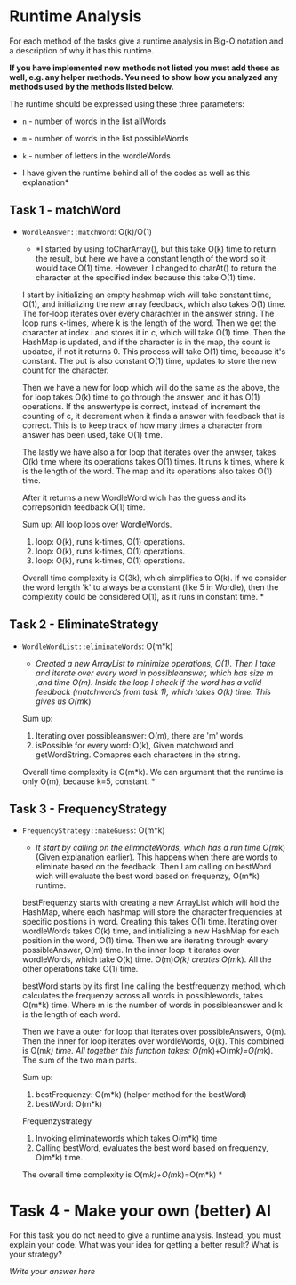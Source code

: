 # Runtime Analysis
For each method of the tasks give a runtime analysis in Big-O notation and a description of why it has this runtime.

**If you have implemented new methods not listed you must add these as well, e.g. any helper methods. You need to show how you analyzed any methods used by the methods listed below.**

The runtime should be expressed using these three parameters:
   * `n` - number of words in the list allWords
   * `m` - number of words in the list possibleWords
   * `k` - number of letters in the wordleWords

* I have given the runtime behind all of the codes as well as this explanation*

## Task 1 - matchWord
* `WordleAnswer::matchWord`: O(k)/O(1)
    * *I started by using toCharArray(), but this take O(k) time to return the result, but here we have a constant length
    of the word so it would take O(1) time. However, I changed to charAt() to return the character at the specified index 
    because this take O(1) time. 
    
    I start by initializing an empty hashmap wich will take constant time, O(1), and initializing the new array feedback, which also takes O(1) time. The for-loop iterates over every charachter in the answer string. The loop runs k-times, where k is the length of the word. Then we get the character at index i and stores it in c, which will take O(1) time. Then the HashMap is updated, and if the character is in the map, the count is updated, if not it returns 0. This process will take O(1) time, because it's constant. The put is also constant O(1) time, updates to store the new count for the character. 

    Then we have a new for loop which will do the same as the above, the for loop takes O(k) time to go through the answer, and it has O(1) operations. If the answertype is correct, instead of increment the counting of c, it decrement when it finds a answer with feedback that is correct. This is to keep track of how many times a character from answer has been used, take O(1) time. 

    The lastly we have also a for loop that iterates over the anwser, takes O(k) time where its operations takes O(1) times. It runs k times, where k is the length of the word. The map and its operations also takes O(1) time. 

    After it returns a new WordleWord wich has the guess and its correpsonidn feedback O(1) time.

    Sum up:
    All loop lops over WordleWords.
    1. loop: O(k), runs k-times, O(1) operations. 
    2. loop: O(k), runs k-times, O(1) operations.
    3. loop: O(k), runs k-times, O(1) operations. 

    Overall time complexity is O(3k), which simplifies to O(k). If we consider the word length 'k' to always be a constant (like 5 in Wordle), then the complexity could be considered O(1), as it runs in constant time.
    *

## Task 2 - EliminateStrategy
* `WordleWordList::eliminateWords`: O(m*k)
    * *Created a new ArrayList to minimize operations, O(1). Then I take and iterate over every word in possibleanswer, which has size m ,and time O(m). Inside the loop I check if the word has a valid feedback (matchwords from task 1), which takes O(k) time. This gives us O(m*k)
    
    Sum up:
    1. Iterating over possibleanswer: O(m), there are 'm' words.
    2. isPossible for every word: O(k), Given matchword and getWordString. Comapres each characters in the string. 
    
    Overall time complexity is O(m*k). We can argument that the runtime is only O(m), because k=5, constant. *

## Task 3 - FrequencyStrategy
* `FrequencyStrategy::makeGuess`: O(m*k)
    * *It start by calling on the elimnateWords, which has a run time O(m*k) (Given explanation earlier). This happens when there are words to eliminate based on the feedback. Then I am calling on bestWord wich will evaluate the best word based on frequenzy, O(m*k) runtime. 

    bestFrequenzy starts with creating a new ArrayList which will hold the HashMap, where each hashmap will store the character frequencies at specific positions in word. Creating this takes O(1) time. Iterating over wordleWords takes O(k) time, and initializing a new HashMap for each position in the word, O(1) time. 
    Then we are iterating through every possibleAnswer, O(m) time. In the inner loop it iterates over wordleWords, which take O(k) time. O(m)*O(k) creates O(m*k). All the other operations take O(1) time. 

    bestWord starts by its first line calling the bestfrequenzy method, which calculates the frequenzy across all words in possiblewords, takes O(m*k) time. Where m is the number of words in possibleanswer and k is the length of each word. 

    Then we have a outer for loop that iterates over possibleAnswers, O(m). Then the inner for loop iterates over wordleWords, O(k). This combined is O(m*k) time. All together this function takes:   O(m*k)+O(m*k)=O(m*k). The sum of the two main parts. 

    Sum up:
    1. bestFrequenzy: O(m*k) (helper method for the bestWord)
    2. bestWord: O(m*k)

    Frequenzystrategy
    1. Invoking eliminatewords which takes O(m*k) time
    2. Calling bestWord, evaluates the best word based on frequenzy,  O(m*k) time. 

    The overall time complexity is O(m*k)+O(m*k)=O(m*k)
    *



# Task 4 - Make your own (better) AI
For this task you do not need to give a runtime analysis. 
Instead, you must explain your code. What was your idea for getting a better result? What is your strategy?

*Write your answer here*
